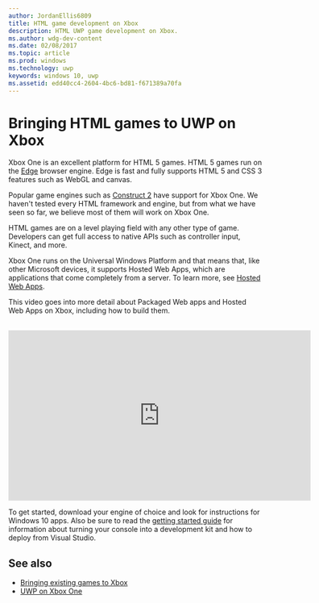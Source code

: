 ```yaml
---
author: JordanEllis6809
title: HTML game development on Xbox
description: HTML UWP game development on Xbox.
ms.author: wdg-dev-content
ms.date: 02/08/2017
ms.topic: article
ms.prod: windows
ms.technology: uwp
keywords: windows 10, uwp
ms.assetid: edd40cc4-2604-4bc6-bd81-f671389a70fa
---
```


# Bringing HTML games to UWP on Xbox
Xbox One is an excellent platform for HTML 5 games. HTML 5 games run on the [Edge](https://developer.microsoft.com/microsoft-edge/) browser engine. Edge is fast and fully supports HTML 5 and CSS 3 features such as WebGL and canvas.

Popular game engines such as [Construct 2](https://www.scirra.com/blog/176/announcing-xbox-one-export-beta) have support for Xbox One. We haven't tested every HTML framework and engine, but from what we have seen so far, we believe most of them will work on Xbox One.

HTML games are on a level playing field with any other type of game. Developers can get full access to native APIs such as controller input, Kinect, and more.

Xbox One runs on the Universal Windows Platform and that means that, like other Microsoft devices, it supports Hosted Web Apps, which are applications that come completely from a server. To learn more, see [Hosted Web Apps](http://microsoftedge.github.io/WebAppsDocs/en-US/win10/HWA.htm).


This video goes into more detail about Packaged Web apps and Hosted Web Apps on Xbox, including how to build them.
</br>
</br>
<iframe src="https://channel9.msdn.com/Events/Xbox/App-Dev-on-Xbox/Web-Apps-on-Xbox/player#time=04m21s:paused" width="600" height="338" height="658.1199951171875" allowFullScreen frameBorder="0"></iframe>


To get started, download your engine of choice and look for instructions for Windows 10 apps. Also be sure to read the [getting started guide](getting-started.md) for information about turning your console into a development kit and how to deploy from Visual Studio.

## See also
- [Bringing existing games to Xbox](development-lanes-landing.md)
- [UWP on Xbox One](index.md)
